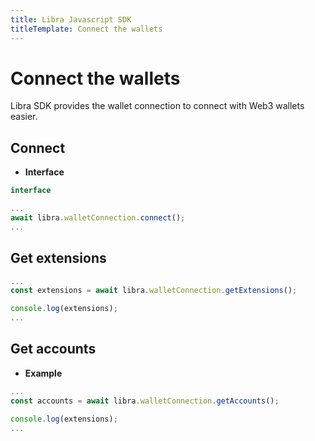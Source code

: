 ```yaml
---
title: Libra Javascript SDK
titleTemplate: Connect the wallets
---
```


# Connect the wallets
Libra SDK provides the wallet connection to connect with Web3 wallets easier.

## Connect
- **Interface**
```js
interface 
```

```js
...
await libra.walletConnection.connect();
...
```

## Get extensions

```js
...
const extensions = await libra.walletConnection.getExtensions();

console.log(extensions);
...
```

## Get accounts

- **Example**
```js
...
const accounts = await libra.walletConnection.getAccounts();

console.log(extensions);
...
```